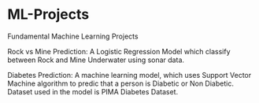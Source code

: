 # ML-Projects
Fundamental Machine Learning Projects

Rock vs Mine Prediction:
  A Logistic Regression Model which classify between Rock and Mine Underwater using sonar data.

Diabetes Prediction:
  A machine learning model, which uses Support Vector Machine algorithm to predic that a person is Diabetic or Non Diabetic.
  Dataset used in the model is PIMA Diabetes Dataset.

